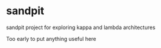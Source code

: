 # sandpit
sandpit project for exploring kappa and lambda architectures

Too early to put anything useful here
